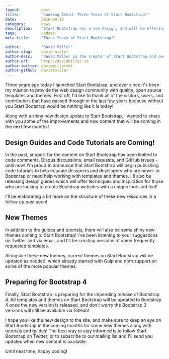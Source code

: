 ```yaml
---
layout:			post
title:			"Looking Ahead: Three Years of Start Bootstrap!"
date:			2016-08-10
category:		News
description:	"Start Bootstrap has a new design, and will be offering new themes, code tutorials, and design guides in the coming months!"
tags:			update
meta-title:		"Three Years of Start Bootstrap!"

author:			"David Miller"
author-slug:	david-miller
author-desc:	"David Miller is the creator of Start Bootstrap and owner of Blackrock Digital. He is a front end web designer and developer working out of sunny Orlando, Florida."
author-url:		http://davidmiller.io
author-twitter:	davidmillerskt
author-github:	davidtmiller
---
```


Three years ago today I launched Start Bootstrap, and ever since it's been my mission to provide the web design community with quality, open source templates and themes. First off, I'd like to thank all of the visitors, users, and contributors that have passed through in the last few years because without you Start Bootstrap would be nothing like it is today!

Along with a shiny new design update to Start Bootstrap, I wanted to share with you some of the improvements and new content that will be coming in the next few months!

## Design Guides and Code Tutorials are Coming!

In the past, support for the content on Start Bootstrap has been limited to code comments, Disqus discussions, email requests, and GitHub issues - until now! I'm proud to announce that Start Bootstrap will begin publishing code tutorials to help educate designers and developers who are newer to Bootstrap or need help working with templates and themes. I'll also be releasing design guides which will offer techniques and inspiration for those who are looking to create Bootstrap websites with a unique look and feel!

I'll be elaborating a bit more on the structure of these new resources in a follow up post soon!

## New Themes

In addition to the guides and tutorials, there will also be some shiny new themes coming to Start Bootstrap! I've been listening to your suggestions on Twitter and via email, and I'll be creating versions of some frequently requested templates.

Alongside these new themes, current themes on Start Bootstrap will be updated as needed, which already started with Gulp and npm support on some of the more popular themes.

## Preparing for Bootstrap 4

Finally, Start Bootstrap is preparing for the impending release of Bootstrap 4. All templates and themes on Start Bootstrap will be updated to Bootstrap 4 once the new version is released, and don't worry the Bootstrap 3 versions will still be available via GitHub!

I hope you like the new design to the site, and make sure to keep an eye on Start Bootstrap in the coming months for some new themes along with tutorials and guides! The best way to stay informed is to follow Start Bootstrap on Twitter, or to subscribe to our mailing list and I'll send you updates when new content is available.

Until next time, happy coding!
